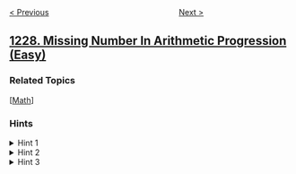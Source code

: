 <!--|This file generated by command(leetcode description); DO NOT EDIT.    |-->
<!--+----------------------------------------------------------------------+-->
<!--|@author    openset <openset.wang@gmail.com>                           |-->
<!--|@link      https://github.com/openset                                 |-->
<!--|@home      https://github.com/tonymontaro/leetcode-hints                        |-->
<!--+----------------------------------------------------------------------+-->

[< Previous](https://github.com/tonymontaro/leetcode-hints/tree/master/problems/airplane-seat-assignment-probability "Airplane Seat Assignment Probability")
　　　　　　　　　　　　　　　　
[Next >](https://github.com/tonymontaro/leetcode-hints/tree/master/problems/meeting-scheduler "Meeting Scheduler")

## [1228. Missing Number In Arithmetic Progression (Easy)](https://leetcode.com/problems/missing-number-in-arithmetic-progression "等差数列中缺失的数字")



### Related Topics
  [[Math](https://github.com/tonymontaro/leetcode-hints/tree/master/tag/math/README.md)]

### Hints
<details>
<summary>Hint 1</summary>
Assume the sequence is increasing, what if we find the largest consecutive difference?
</details>

<details>
<summary>Hint 2</summary>
Is the missing element in the middle of the segment with the largest consecutive difference?
</details>

<details>
<summary>Hint 3</summary>
For decreasing sequences, just reverse the array and do a similar process.
</details>
